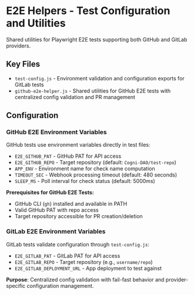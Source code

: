 # E2E Helpers - Test Configuration and Utilities

Shared utilities for Playwright E2E tests supporting both GitHub and GitLab providers.

## Key Files
- `test-config.js` - Environment validation and configuration exports for GitLab tests
- `github-e2e-helper.js` - Shared utilities for GitHub E2E tests with centralized config validation and PR management

## Configuration

### GitHub E2E Environment Variables
GitHub tests use environment variables directly in test files:
- `E2E_GITHUB_PAT` - GitHub PAT for API access
- `E2E_GITHUB_REPO` - Target repository (default: `Cogni-DAO/test-repo`)
- `APP_ENV` - Environment name for check name computation
- `TIMEOUT_SEC` - Webhook processing timeout (default: 480 seconds)
- `SLEEP_MS` - Poll interval for check status (default: 5000ms)

**Prerequisites for GitHub E2E Tests:**
- GitHub CLI (`gh`) installed and available in PATH
- Valid GitHub PAT with repo access
- Target repository accessible for PR creation/deletion

### GitLab E2E Environment Variables
GitLab tests validate configuration through `test-config.js`:
- `E2E_GITLAB_PAT` - GitLab PAT for API access
- `E2E_GITLAB_REPO` - Target repository (e.g., `username/repo`)  
- `E2E_GITLAB_DEPLOYMENT_URL` - App deployment to test against

**Purpose**: Centralized config validation with fail-fast behavior and provider-specific configuration management.